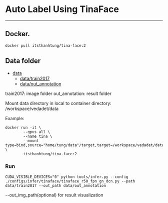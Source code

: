 # Auto Label Using TinaFace


------------
## Docker.
```shell
docker pull itsthanhtung/tina-face:2
```
## Data folder
* [data](./data)
   * [data/train2017](./data/train2017)
   * [data/out_annotation](./data/out_annotation)

train2017: image folder
out_annotation: result folder

   
Mount data directory in local to container directory: /workspace/vedadet/data

Example: 
```shell
docker run -it \
		--gpus all \
		--name tina \
		--mount type=bind,source="home/tung/data"/target,target=/workspace/vedadet/data \
  		itsthanhtung/tina-face:2
```	

### Run
```shell
CUDA_VISIBLE_DEVICES="0" python tools/infer.py --config ./configs/infer/tinaface/tinaface_r50_fpn_gn_dcn.py --path data/train2017 --out_path data/out_annotation
```

--out_img_path(optional) for result visualization

